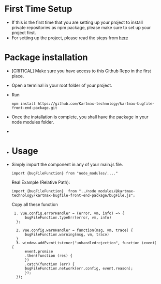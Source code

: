 # First Time Setup

- If this is the first time that you are setting up your project to install private repositories as npm package, please make sure to set up your project first.
- For setting up the project, please read the steps from [here](https://postscripts.medium.com/npm-install-packages-from-github-9ec5c6fd0058)

# Package installation

- [CRITICAL] Make sure you have access to this Github Repo in the first place.
- Open a terminal in your root folder of your project.
- Run
    ```
  npm install https://github.com/Kartmax-technology/kartmax-bugfile-front-end-package.git
    ```
- Once the installation is complete, you shall have the package in your node modules folder.
- 
- # Usage

- Simply import the component in any of your main.js file.
    ```
    import {bugFileFunction} from "node_modules/...."
    ```
    Real Example (Relative Path): 
  ```
  import {bugFileFunction}  from "../node_modules/@kartmax-technology/kartmax-bugfile-front-end-package/bugFile.js"; 
  ```
    Copy all these function  
  ```
   1. Vue.config.errorHandler = (error, vm, info) => {
        bugFileFunction.typeErr(error, vm, info)
    };

    2. Vue.config.warnHandler = function(msg, vm, trace) {
        bugFileFunction.warning(msg, vm, trace)
    }
    3. window.addEventListener("unhandledrejection", function (event) {
        event.promise
        .then(function (res) {
        })
        .catch(function (err) {
        bugFileFunction.network(err.config, event.reason);
        });
    });

